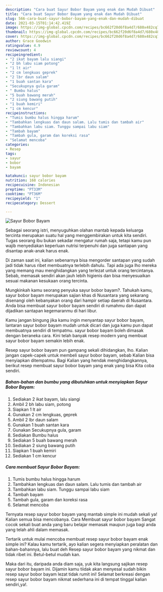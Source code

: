 ```yaml
---
description: "Cara buat Sayur Bobor Bayam yang enak dan Mudah Dibuat"
title: "Cara buat Sayur Bobor Bayam yang enak dan Mudah Dibuat"
slug: 566-cara-buat-sayur-bobor-bayam-yang-enak-dan-mudah-dibuat
date: 2021-03-15T01:14:42.419Z
image: https://img-global.cpcdn.com/recipes/bc662f20d6f8a4d7/680x482cq70/sayur-bobor-bayam-foto-resep-utama.jpg
thumbnail: https://img-global.cpcdn.com/recipes/bc662f20d6f8a4d7/680x482cq70/sayur-bobor-bayam-foto-resep-utama.jpg
cover: https://img-global.cpcdn.com/recipes/bc662f20d6f8a4d7/680x482cq70/sayur-bobor-bayam-foto-resep-utama.jpg
author: Grace Goodwin
ratingvalue: 4.9
reviewcount: 4
recipeingredient:
- "2 ikat bayam lalu siangi"
- "2 bh labu siam potong"
- "1 lt air"
- "2 cm lengkuas geprek"
- "2 lbr daun salam"
- "1 buah santan kara"
- "Secukupnya gula garam"
- " Bumbu halus"
- "5 buah bawang merah"
- "2 siung bawang putih"
- "1 buah kemiri"
- "1 cm kencur"
recipeinstructions:
- "Tumis bumbu halus hingga harum"
- "Tambahkan lengkuas dan daun salam. Lalu tumis dan tambah air"
- "Tambahkan labu siam. Tunggu sampai labu siam"
- "Tambah bayam"
- "Tambah gula, garam dan koreksi rasa"
- "Selamat mencoba"
categories:
- Resep
tags:
- sayur
- bobor
- bayam

katakunci: sayur bobor bayam 
nutrition: 168 calories
recipecuisine: Indonesian
preptime: "PT33M"
cooktime: "PT36M"
recipeyield: "1"
recipecategory: Dessert

---
```



![Sayur Bobor Bayam](https://img-global.cpcdn.com/recipes/bc662f20d6f8a4d7/680x482cq70/sayur-bobor-bayam-foto-resep-utama.jpg)

Sebagai seorang istri, menyuguhkan olahan mantab kepada keluarga tercinta merupakan suatu hal yang menggembirakan untuk kita sendiri. Tugas seorang ibu bukan sekadar mengatur rumah saja, tetapi kamu pun wajib menyediakan keperluan nutrisi terpenuhi dan juga santapan yang disantap anak-anak harus enak.

Di zaman  saat ini, kalian sebenarnya bisa mengorder santapan yang sudah jadi tidak harus ribet membuatnya terlebih dahulu. Tapi ada juga lho mereka yang memang mau menghidangkan yang terlezat untuk orang tercintanya. Sebab, memasak sendiri akan jauh lebih higienis dan bisa menyesuaikan sesuai makanan kesukaan orang tercinta. 



Mungkinkah kamu seorang penyuka sayur bobor bayam?. Tahukah kamu, sayur bobor bayam merupakan sajian khas di Nusantara yang sekarang disenangi oleh kebanyakan orang dari hampir setiap daerah di Nusantara. Anda bisa membuat sayur bobor bayam sendiri di rumahmu dan dapat dijadikan santapan kegemaranmu di hari libur.

Kamu jangan bingung jika kamu ingin menyantap sayur bobor bayam, lantaran sayur bobor bayam mudah untuk dicari dan juga kamu pun dapat membuatnya sendiri di tempatmu. sayur bobor bayam boleh dimasak dengan beraneka cara. Kini telah banyak resep modern yang membuat sayur bobor bayam semakin lebih enak.

Resep sayur bobor bayam pun gampang sekali dihidangkan, lho. Kalian jangan capek-capek untuk membeli sayur bobor bayam, sebab Kalian bisa menyiapkan ditempatmu. Bagi Kalian yang hendak menghidangkannya, berikut resep membuat sayur bobor bayam yang enak yang bisa Kita coba sendiri.

<!--inarticleads1-->

##### Bahan-bahan dan bumbu yang dibutuhkan untuk menyiapkan Sayur Bobor Bayam:

1. Sediakan 2 ikat bayam, lalu siangi
1. Ambil 2 bh labu siam, potong
1. Siapkan 1 lt air
1. Gunakan 2 cm lengkuas, geprek
1. Ambil 2 lbr daun salam
1. Gunakan 1 buah santan kara
1. Gunakan Secukupnya gula, garam
1. Sediakan  Bumbu halus
1. Sediakan 5 buah bawang merah
1. Sediakan 2 siung bawang putih
1. Siapkan 1 buah kemiri
1. Sediakan 1 cm kencur




<!--inarticleads2-->

##### Cara membuat Sayur Bobor Bayam:

1. Tumis bumbu halus hingga harum
1. Tambahkan lengkuas dan daun salam. Lalu tumis dan tambah air
1. Tambahkan labu siam. Tunggu sampai labu siam
1. Tambah bayam
1. Tambah gula, garam dan koreksi rasa
1. Selamat mencoba




Ternyata resep sayur bobor bayam yang mantab simple ini mudah sekali ya! Kalian semua bisa mencobanya. Cara Membuat sayur bobor bayam Sangat cocok sekali buat anda yang baru belajar memasak maupun juga bagi anda yang telah ahli dalam memasak.

Tertarik untuk mulai mencoba membuat resep sayur bobor bayam enak simple ini? Kalau kamu tertarik, ayo kalian segera menyiapkan peralatan dan bahan-bahannya, lalu buat deh Resep sayur bobor bayam yang nikmat dan tidak ribet ini. Betul-betul mudah kan. 

Maka dari itu, daripada anda diam saja, yuk kita langsung sajikan resep sayur bobor bayam ini. Dijamin kamu tiidak akan menyesal sudah bikin resep sayur bobor bayam lezat tidak rumit ini! Selamat berkreasi dengan resep sayur bobor bayam nikmat sederhana ini di tempat tinggal kalian sendiri,ya!.

